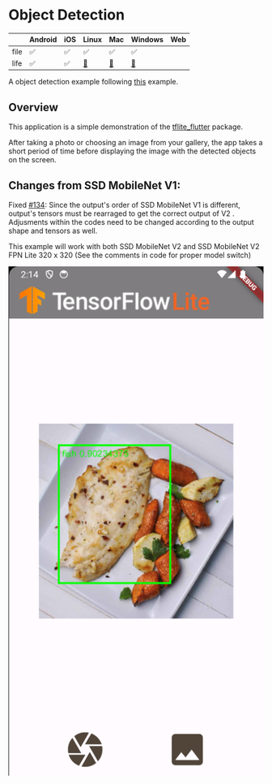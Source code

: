 # Object Detection

|      | Android | iOS | Linux | Mac | Windows | Web |
|------|---------|-----|-------|-----|---------|-----|
| file | ✅       | ✅   | ✅   | ✅   |   ✅     |     |
| life | ✅       | ✅   |   [🚧](https://github.com/flutter/flutter/issues/41710)    | [🚧](https://github.com/flutter/flutter/issues/41708)   |   [🚧](https://github.com/flutter/flutter/issues/41709)     |     |

A object detection example following [this](https://www.tensorflow.org/lite/examples/object_detection/overview) example.

## Overview

This application is a simple demonstration of the [tflite_flutter](https://pub.dev/packages/tflite_flutter) package.

After taking a photo or choosing an image from your gallery, the app takes a short period of time before displaying the image with the detected objects on the screen.

## Changes from SSD MobileNet V1:

Fixed [#134](https://github.com/tensorflow/flutter-tflite/issues/134): Since the output's order of SSD MobileNet V1 is different, output's tensors must be rearraged to get the correct output of V2 . Adjusments within the codes need to be changed according to the output shape and tensors as well. 

This example will work with both SSD MobileNet V2 and SSD MobileNet V2 FPN Lite 320 x 320 (See the comments in code for proper model switch)

![Example usage](screenshot.png)
